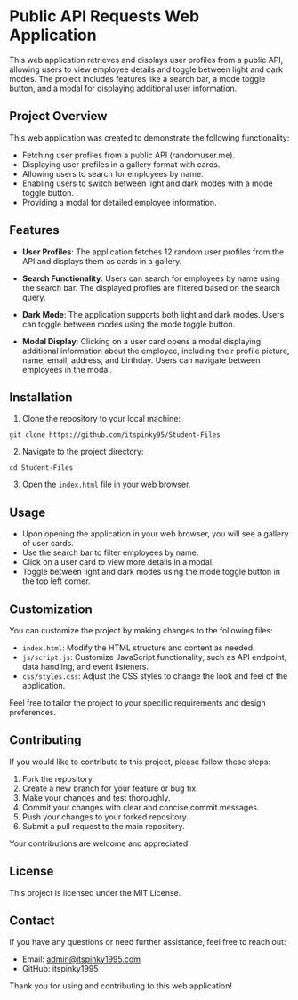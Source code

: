 # Public API Requests Web Application

This web application retrieves and displays user profiles from a public API, allowing users to view employee details and toggle between light and dark modes. The project includes features like a search bar, a mode toggle button, and a modal for displaying additional user information.

## Project Overview

This web application was created to demonstrate the following functionality:

- Fetching user profiles from a public API (randomuser.me).
- Displaying user profiles in a gallery format with cards.
- Allowing users to search for employees by name.
- Enabling users to switch between light and dark modes with a mode toggle button.
- Providing a modal for detailed employee information.

## Features

- **User Profiles**: The application fetches 12 random user profiles from the API and displays them as cards in a gallery.

- **Search Functionality**: Users can search for employees by name using the search bar. The displayed profiles are filtered based on the search query.

- **Dark Mode**: The application supports both light and dark modes. Users can toggle between modes using the mode toggle button.

- **Modal Display**: Clicking on a user card opens a modal displaying additional information about the employee, including their profile picture, name, email, address, and birthday. Users can navigate between employees in the modal.

## Installation

1. Clone the repository to your local machine:

```
git clone https://github.com/itspinky95/Student-Files
```

2. Navigate to the project directory:

```
cd Student-Files
```


3. Open the `index.html` file in your web browser.

## Usage

- Upon opening the application in your web browser, you will see a gallery of user cards.
- Use the search bar to filter employees by name.
- Click on a user card to view more details in a modal.
- Toggle between light and dark modes using the mode toggle button in the top left corner.

## Customization

You can customize the project by making changes to the following files:

- `index.html`: Modify the HTML structure and content as needed.
- `js/script.js`: Customize JavaScript functionality, such as API endpoint, data handling, and event listeners.
- `css/styles.css`: Adjust the CSS styles to change the look and feel of the application.

Feel free to tailor the project to your specific requirements and design preferences.

## Contributing

If you would like to contribute to this project, please follow these steps:

1. Fork the repository.
2. Create a new branch for your feature or bug fix.
3. Make your changes and test thoroughly.
4. Commit your changes with clear and concise commit messages.
5. Push your changes to your forked repository.
6. Submit a pull request to the main repository.

Your contributions are welcome and appreciated!

## License

This project is licensed under the MIT License.

## Contact

If you have any questions or need further assistance, feel free to reach out:

- Email: admin@itspinky1995.com
- GitHub: itspinky1995

Thank you for using and contributing to this web application!
